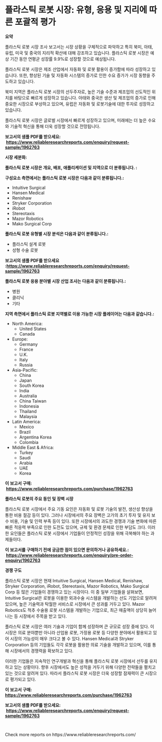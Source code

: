 <p><h1>플라스틱 로봇 시장: 유형, 응용 및 지리에 따른 포괄적 평가</h1></p><p><strong>요약</strong></p>
<p><p>플라스틱 로봇 시장 조사 보고서는 시장 상황을 구체적으로 파악하고 특히 북미, 아태, 유럽, 미국 및 중국의 지리적 확산에 대해 강조하고 있습니다. 플라스틱 로봇 시장은 예상 기간 동안 연평균 성장률 9.9%로 성장할 것으로 예상됩니다.</p><p>플라스틱 로봇 시장은 제조 산업에서 자동화 및 로봇 활용이 증가함에 따라 성장하고 있습니다. 또한, 향상된 기술 및 자동화 시스템의 증가로 인한 수요 증가가 시장 동향을 주도하고 있습니다.</p><p>북미 지역은 플라스틱 로봇 시장의 선두주자로, 높은 기술 수준과 제조업의 선도적인 위치를 바탕으로 빠르게 성장하고 있습니다. 아태와 중국은 생산 및 제조업의 증가로 인해 중요한 시장으로 부상하고 있으며, 유럽은 자동화 및 로봇기술에 대한 투자로 성장하고 있습니다.</p><p>플라스틱 로봇 시장은 글로벌 시장에서 빠르게 성장하고 있으며, 미래에는 더 높은 수요와 기술적 혁신을 통해 더욱 성장할 것으로 전망됩니다.</p></p>
<p><strong>보고서의 샘플 PDF를 받으세요: &nbsp;<a href="https://www.reliableresearchreports.com/enquiry/request-sample/1962763">https://www.reliableresearchreports.com/enquiry/request-sample/1962763</a></strong></p>
<p><strong>시장 세분화:</strong></p>
<p><strong> 플라스틱 로봇 시장은 개요, 배포, 애플리케이션 및 지역으로 더 분류됩니다. :</strong></p>
<p><strong>구성요소 측면에서는 플라스틱 로봇 시장은 다음과 같이 분류됩니다.:</strong></p>
<p><ul><li>Intuitive Surgical</li><li>Hansen Medical</li><li>Renishaw</li><li>Stryker Corporation</li><li>iRobot</li><li>Stereotaxis</li><li>Mazor Robotics</li><li>Mako Surgical Corp</li></ul></p>
<p><strong> 플라스틱 로봇 유형별 시장 분석은 다음과 같이 분류됩니다.:</strong></p>
<p><ul><li>플라스틱 설계 로봇</li><li>성형 수술 로봇</li></ul></p>
<p><strong>보고서의 샘플 PDF를 받으세요 :<a href="https://www.reliableresearchreports.com/enquiry/request-sample/1962763">https://www.reliableresearchreports.com/enquiry/request-sample/1962763</a></strong></p>
<p><strong> 플라스틱 로봇 응용 분야별 시장 산업 조사는 다음과 같이 분류됩니다.:</strong></p>
<p><ul><li>병원</li><li>클리닉</li><li>기타</li></ul></p>
<p><strong>지역 측면에서 플라스틱 로봇 지역별로 이용 가능한 시장 플레이어는 다음과 같습니다.:</strong></p>
<p><ul>
    <li>
        North America:
        <ul>
            <li>United States</li>
            <li>Canada</li>
        </ul>
    </li>
    <li>
        Europe:
        <ul>
            <li>Germany</li>
            <li>France</li>
            <li>U.K.</li>
            <li>Italy</li>
            <li>Russia</li>
        </ul>
    </li>
    <li>
        Asia-Pacific:
        <ul>
            <li>China</li>
            <li>Japan</li>
            <li>South Korea</li>
            <li>India</li>
            <li>Australia</li>
            <li>China Taiwan</li>
            <li>Indonesia</li>
            <li>Thailand</li>
            <li>Malaysia</li>
        </ul>
    </li>
    <li>
        Latin America:
        <ul>
            <li>Mexico</li>
            <li>Brazil</li>
            <li>Argentina Korea</li>
            <li>Colombia</li>
        </ul>
    </li>
    <li>
        Middle East & Africa:
        <ul>
            <li>Turkey</li>
            <li>Saudi</li>
            <li>Arabia</li>
            <li>UAE</li>
            <li>Korea</li>
        </ul>
    </li>
    </ul></p>
<p><strong>이 보고서 구매: &nbsp;<a href="https://www.reliableresearchreports.com/purchase/1962763">https://www.reliableresearchreports.com/purchase/1962763</a></strong></p>
<p><strong>플라스틱 로봇의 주요 동인 및 장벽 시장</strong></p>
<p><p>플라스틱 로봇 시장에서 주요 기동 요인은 자동화 및 로봇 기술의 발전, 생산성 향상을 통한 비용 절감 등이 있다. 그러나 시장에서의 주요 장벽은 고가의 초기 투자 및 유지 보수 비용, 기술 및 인력 부족 등이 있다. 또한 시장에서의 과도한 경쟁과 기술 변화에 따른 빠른 적응력 부족으로 인한 도전도 있으며, 규제 및 환경 문제로 인한 부담도 크다. 이러한 요인들은 플라스틱 로봇 시장에서 기업들이 안정적인 성장을 위해 극복해야 하는 과제들이다.</p></p>
<p><strong>이 보고서를 구매하기 전에 궁금한 점이 있으면 문의하거나 공유하세요.: &nbsp;<a href="https://www.reliableresearchreports.com/enquiry/pre-order-enquiry/1962763">https://www.reliableresearchreports.com/enquiry/pre-order-enquiry/1962763</a></strong></p>
<p><strong>경쟁 구도</strong></p>
<p><p>플라스틱 로봇 시장은 현재 Intuitive Surgical, Hansen Medical, Renishaw, Stryker Corporation, iRobot, Stereotaxis, Mazor Robotics, Mako Surgical Corp 등 많은 기업들이 경쟁하고 있는 시장이다. 이 중 일부 기업들을 살펴보면, Intuitive Surgical은 로봇을 이용한 외과수술 시스템을 개발하는 선도 기업으로 알려져 있으며, 높은 기술력과 탁월한 서비스로 시장에서 큰 성과를 거두고 있다. Mazor Robotics도 척추 수술용 로봇 시스템을 개발하는 기업으로, 최근 매출액이 상당히 늘어나는 등 시장에서 주목을 받고 있다.</p><p>플라스틱 로봇 시장은 여러 기술과 기업이 함께 성장하며 큰 규모로 성장 중에 있다. 이 시장은 의료 분야뿐만 아니라 산업용 로봇, 가정용 로봇 등 다양한 분야에서 활용되고 있어 시장의 가능성이 매우 크다고 볼 수 있다. Hansen Medical과 Stryker Corporation 등의 기업들도 각각 로봇을 활용한 의료 기술을 개발하고 있으며, 이를 통해 시장에서의 경쟁력을 확보하고 있다.</p><p>이러한 기업들은 지속적인 연구개발과 혁신을 통해 플라스틱 로봇 시장에서 선두를 유지하고 있는 상황이다. 향후 시장에서도 높은 성적을 거두기 위해 다양한 전략들을 펼치고 있는 것으로 알려져 있다. 따라서 플라스틱 로봇 시장은 더욱 성장할 잠재력이 큰 시장으로 평가되고 있다.</p></p>
<p><strong>이 보고서 구매: &nbsp; <a href="https://www.reliableresearchreports.com/purchase/1962763">https://www.reliableresearchreports.com/purchase/1962763</a></strong></p>
<p><strong>보고서의 샘플 PDF를 받으세요: &nbsp;<a href="https://www.reliableresearchreports.com/enquiry/request-sample/1962763">https://www.reliableresearchreports.com/enquiry/request-sample/1962763</a></strong><strong></strong></p>
<p>&nbsp;</p>
<p>Check more reports on https://www.reliableresearchreports.com/</p>